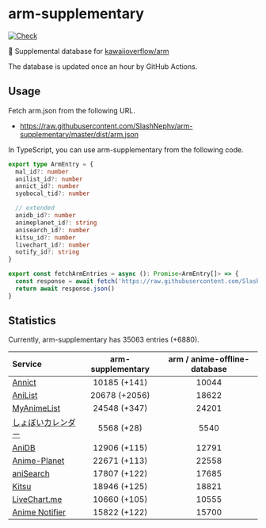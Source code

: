 # arm-supplementary

[![Check](https://github.com/SlashNephy/arm-supplementary/actions/workflows/check-node.yml/badge.svg)](https://github.com/SlashNephy/arm-supplementary/actions/workflows/check-node.yml)

💊 Supplemental database for [kawaiioverflow/arm](https://github.com/kawaiioverflow/arm)

The database is updated once an hour by GitHub Actions.

## Usage

Fetch arm.json from the following URL.

- https://raw.githubusercontent.com/SlashNephy/arm-supplementary/master/dist/arm.json

In TypeScript, you can use arm-supplementary from the following code.

```TypeScript
export type ArmEntry = {
  mal_id?: number
  anilist_id?: number
  annict_id?: number
  syobocal_tid?: number

  // extended
  anidb_id?: number
  animeplanet_id?: string
  anisearch_id?: number
  kitsu_id?: number
  livechart_id?: number
  notify_id?: string
}

export const fetchArmEntries = async (): Promise<ArmEntry[]> => {
  const response = await fetch('https://raw.githubusercontent.com/SlashNephy/arm-supplementary/master/dist/arm.json')
  return await response.json()
}
```

## Statistics

Currently, arm-supplementary has 35063 entries (+6880).

| Service                                     | arm-supplementary | arm / anime-offline-database |
| :------------------------------------------ | :---------------: | :--------------------------: |
| [Annict](https://annict.com)                |   10185 (+141)    |            10044             |
| [AniList](https://anilist.co)               |   20678 (+2056)   |            18622             |
| [MyAnimeList](https://myanimelist.net)      |   24548 (+347)    |            24201             |
| [しょぼいカレンダー](https://cal.syoboi.jp) |    5568 (+28)     |             5540             |
| [AniDB](https://anidb.net)                  |   12906 (+115)    |            12791             |
| [Anime-Planet](https://anime-planet.com)    |   22671 (+113)    |            22558             |
| [aniSearch](https://anisearch.com)          |   17807 (+122)    |            17685             |
| [Kitsu](https://kitsu.io)                   |   18946 (+125)    |            18821             |
| [LiveChart.me](https://livechart.me)        |   10660 (+105)    |            10555             |
| [Anime Notifier](https://notify.moe)        |   15822 (+122)    |            15700             |

